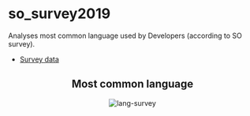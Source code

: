 # so_survey2019

Analyses most common language used by Developers (according to SO survey).

* [Survey data](https://insights.stackoverflow.com/survey/2019)

<h2 align="center">
  Most common language 
</h2>

<p align="center">
<img src="https://user-images.githubusercontent.com/39559256/63790618-4f5b1e80-c902-11e9-9136-47d7d3984540.PNG" alt="lang-survey">
</p>
